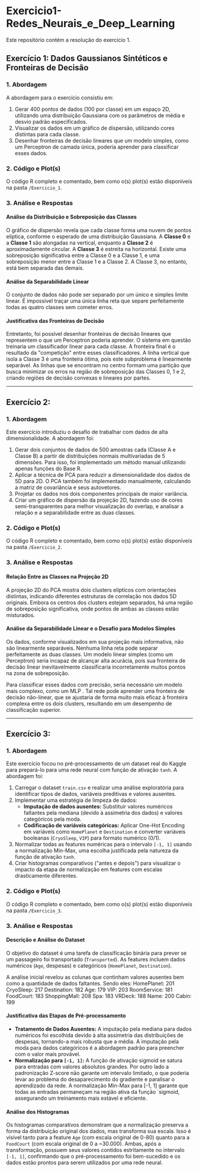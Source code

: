 # Exercicio1-Redes_Neurais_e_Deep_Learning

Este repositório contém a resolução do exercício 1.

## Exercício 1: Dados Gaussianos Sintéticos e Fronteiras de Decisão

### 1. Abordagem

A abordagem para o exercício consistiu em:
1.  Gerar 400 pontos de dados (100 por classe) em um espaço 2D, utilizando uma distribuição Gaussiana com os parâmetros de média e desvio padrão especificados.
2.  Visualizar os dados em um gráfico de dispersão, utilizando cores distintas para cada classe.
3.  Desenhar fronteiras de decisão lineares que um modelo simples, como um Perceptron de camada única, poderia aprender para classificar esses dados.

### 2. Código e Plot(s)
O código R completo e comentado, bem como o(s) plot(s) estão disponíveís na pasta `/Exercicio_1`.

### 3. Análise e Respostas

#### Análise da Distribuição e Sobreposição das Classes
O gráfico de dispersão revela que cada classe forma uma nuvem de pontos elíptica, conforme o esperado de uma distribuição Gaussiana. A **Classe 0** e a **Classe 1** são alongadas na vertical, enquanto a **Classe 2** é aproximadamente circular. A **Classe 3** é estreita na horizontal. Existe uma sobreposição significativa entre a Classe 0 e a Classe 1, e uma sobreposição menor entre a Classe 1 e a Classe 2. A Classe 3, no entanto, está bem separada das demais.

#### Análise da Separabilidade Linear
O conjunto de dados não pode ser separado por um único e simples limite linear. É impossível traçar uma única linha reta que separe perfeitamente todas as quatro classes sem cometer erros.

#### Justificativa das Fronteiras de Decisão 
Entretanto, foi possível desenhar fronteiras de decisão lineares que representem o que um Perceptron poderia aprender. O sistema em questão treinaria um classificador linear para cada classe. A fronteira final é o resultado da "competição" entre esses classificadores. A linha vertical que isola a Classe 3 é uma fronteira ótima, pois este subproblema é linearmente separável. As linhas que se encontram no centro formam uma partição que busca minimizar os erros na região de sobreposição das Classes 0, 1 e 2, criando regiões de decisão convexas e lineares por partes.

---

## Exercício 2:

### 1. Abordagem

Este exercício introduziu o desafio de trabalhar com dados de alta dimensionalidade. A abordagem foi:
1.  Gerar dois conjuntos de dados de 500 amostras cada (Classe A e Classe B) a partir de distribuições normais multivariadas de 5 dimensões. Para isso, foi implementado um método manual utilizando apenas funções do Base R.
2.  Aplicar a técnica de PCA para reduzir a dimensionalidade dos dados de 5D para 2D. O PCA também foi implementado manualmente, calculando a matriz de covariância e seus autovetores.
3.  Projetar os dados nos dois componentes principais de maior variância.
4.  Criar um gráfico de dispersão da projeção 2D, fazendo uso de cores semi-transparentes para melhor visualização do overlap, e analisar a relação e a separabilidade entre as duas classes.

### 2. Código e Plot(s)
O código R completo e comentado, bem como o(s) plot(s) estão disponíveís na pasta `/Exercicio_2`.

### 3. Análise e Respostas

#### Relação Entre as Classes na Projeção 2D
A projeção 2D do PCA mostra dois clusters elípticos com orientações distintas, indicando diferentes estruturas de correlação nos dados 5D originais. Embora os centros dos clusters estejam separados, há uma região de sobreposição significativa, onde pontos de ambas as classes estão misturados.

#### Análise da Separabilidade Linear e o Desafio para Modelos Simples
Os dados, conforme visualizados em sua projeção mais informativa, não são linearmente separáveis. Nenhuma linha reta pode separar perfeitamente as duas classes. Um modelo linear simples (como um Perceptron) seria incapaz de alcançar alta acurácia, pois sua fronteira de decisão linear inevitavelmente classificaria incorretamente muitos pontos na zona de sobreposição.

Para classificar esses dados com precisão, seria necessário um modelo mais complexo, como um MLP . Tal rede pode aprender uma fronteira de decisão não-linear, que se ajustaria de forma muito mais eficaz à fronteira complexa entre os dois clusters, resultando em um desempenho de classificação superior.

---

## Exercício 3:

### 1. Abordagem

Este exercício focou no pré-processamento de um dataset real do Kaggle para prepará-lo para uma rede neural com função de ativação `tanh`. A abordagem foi:
1.  Carregar o dataset `train.csv` e realizar uma análise exploratória para identificar tipos de dados, variáveis preditivas e valores ausentes.
2.  Implementar uma estratégia de limpeza de dados:
    *   **Imputação de dados ausentes:** Substituir valores numéricos faltantes pela mediana (devido à assimetria dos dados) e valores categóricos pela moda.
    *   **Codificação de variáveis categóricas:** Aplicar One-Hot Encoding em variáveis como `HomePlanet` e `Destination` e converter variáveis booleanas (`CryoSleep`, `VIP`) para formato numérico (0/1).
3.  Normalizar todas as features numéricas para o intervalo `[-1, 1]` usando a normalização Min-Max, uma escolha justificada pela natureza da função de ativação `tanh`.
4.  Criar histogramas comparativos ("antes e depois") para visualizar o impacto da etapa de normalização em features com escalas drasticamente diferentes.

### 2. Código e Plot(s)
O código R completo e comentado, bem como o(s) plot(s) estão disponíveís na pasta `/Exercicio_3`.

### 3. Análise e Respostas

#### Descrição e Análise do Dataset
O objetivo do dataset é uma tarefa de classificação binária para prever se um passageiro foi transportado (`Transported`). As features incluem dados numéricos (`Age`, despesas) e categóricos (`HomePlanet`, `Destination`). 

A análise inicial revelou as colunas que continham valores ausentes bem como a quantidade de dados faltantes. Sendo eles:
HomePlanet: 201
CryoSleep: 217
Destination: 182
Age: 179
VIP: 203
RoomService: 181
FoodCourt: 183
ShoppingMall: 208
Spa: 183
VRDeck: 188
Name: 200
Cabin: 199

#### Justificativa das Etapas de Pré-processamento
*   **Tratamento de Dados Ausentes:** A imputação pela mediana para dados numéricos foi escolhida devido à alta assimetria das distribuições de despesas, tornando-a mais robusta que a média. A imputação pela moda para dados categóricos é a abordagem padrão para preencher com o valor mais provável.
*   **Normalização para `[-1, 1]`:** A função de ativação sigmoid se satura para entradas com valores absolutos grandes. Por outro lado a padronização Z-score não garante um intervalo limitado, o que poderia levar ao problema do desaparecimento do gradiente e paralisar o aprendizado da rede. A normalização Min-Max para [-1, 1] garante que todas as entradas permaneçam na região ativa da função `sigmoid, assegurando um treinamento mais estável e eficiente.

#### Análise dos Histogramas
Os histogramas comparativos demonstram que a normalização preserva a forma da distribuição original dos dados, mas transforma sua escala. Isso é visível tanto para a feature `Age` (com escala original de 0-80) quanto para a `FoodCourt` (com escala original de 0 a ~30.000). Ambas, após a transformação, possuem seus valores contidos estritamente no intervalo `[-1, 1]`, confirmando que o pré-processamento foi bem-sucedido e os dados estão prontos para serem utilizados por uma rede neural.

